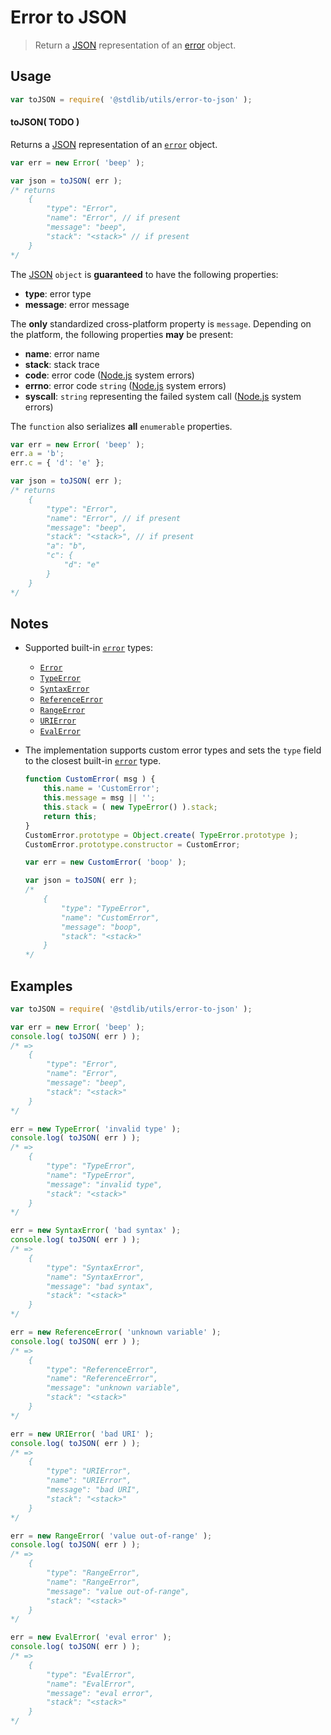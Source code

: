 # Error to JSON

> Return a [JSON][json] representation of an [error][js-error] object.


<!-- Section to include introductory text. Make sure to keep an empty line after the intro `section` element and another before the `/section` close. -->

<section class="intro">

</section>

<!-- /.intro -->

<!-- Package usage documentation. -->

<section class="usage">

## Usage

``` javascript
var toJSON = require( '@stdlib/utils/error-to-json' );
```

#### toJSON( TODO )

Returns a [JSON][json] representation of an [`error`][js-error] object.

``` javascript
var err = new Error( 'beep' );

var json = toJSON( err );
/* returns
    {
        "type": "Error",
        "name": "Error", // if present
        "message": "beep",
        "stack": "<stack>" // if present
    }
*/
```

The [JSON][json] `object` is __guaranteed__ to have the following properties:

* __type__: error type
* __message__: error message

The __only__ standardized cross-platform property is `message`. Depending on the platform, the following properties __may__ be present:

* __name__: error name
* __stack__: stack trace
* __code__: error code ([Node.js][node-system-error] system errors)
* __errno__: error code `string` ([Node.js][node-system-error] system errors)
* __syscall__: `string` representing the failed system call ([Node.js][node-system-error] system errors)

The `function` also serializes __all__ `enumerable` properties.

``` javascript
var err = new Error( 'beep' );
err.a = 'b';
err.c = { 'd': 'e' };

var json = toJSON( err );
/* returns
    {
        "type": "Error",
        "name": "Error", // if present
        "message": "beep",
        "stack": "<stack>", // if present
        "a": "b",
        "c": {
            "d": "e"
        }
    }
*/
```

</section>

<!-- /.usage -->

<!-- Package usage notes. Make sure to keep an empty line after the `section` element and another before the `/section` close. -->

<section class="notes">

## Notes

* Supported built-in [`error`][js-error] types:

  - [`Error`][js-error] 
  - [`TypeError`][js-type-error]
  - [`SyntaxError`][js-syntax-error]
  - [`ReferenceError`][js-reference-error]
  - [`RangeError`][js-range-error]
  - [`URIError`][js-uri-error]
  - [`EvalError`][js-eval-error]

* The implementation supports custom error types and sets the `type` field to the closest built-in [`error`][js-error] type.

  ``` javascript
  function CustomError( msg ) {
      this.name = 'CustomError';
      this.message = msg || '';
      this.stack = ( new TypeError() ).stack;
      return this;
  }
  CustomError.prototype = Object.create( TypeError.prototype );
  CustomError.prototype.constructor = CustomError;

  var err = new CustomError( 'boop' );

  var json = toJSON( err );
  /*
      {
          "type": "TypeError",
          "name": "CustomError", 
          "message": "boop",
          "stack": "<stack>"
      }
  */
  ```

</section>

<!-- /.notes -->

<!-- Package usage examples. -->

<section class="examples">

## Examples

``` javascript
var toJSON = require( '@stdlib/utils/error-to-json' );

var err = new Error( 'beep' );
console.log( toJSON( err ) );
/* =>
    {
        "type": "Error",
        "name": "Error",
        "message": "beep",
        "stack": "<stack>"
    }
*/

err = new TypeError( 'invalid type' );
console.log( toJSON( err ) );
/* =>
    {
        "type": "TypeError",
        "name": "TypeError",
        "message": "invalid type",
        "stack": "<stack>"
    }
*/

err = new SyntaxError( 'bad syntax' );
console.log( toJSON( err ) );
/* =>
    {
        "type": "SyntaxError",
        "name": "SyntaxError",
        "message": "bad syntax",
        "stack": "<stack>"
    }
*/

err = new ReferenceError( 'unknown variable' );
console.log( toJSON( err ) );
/* =>
    {
        "type": "ReferenceError",
        "name": "ReferenceError",
        "message": "unknown variable",
        "stack": "<stack>"
    }
*/

err = new URIError( 'bad URI' );
console.log( toJSON( err ) );
/* =>
    {
        "type": "URIError",
        "name": "URIError",
        "message": "bad URI",
        "stack": "<stack>"
    }
*/

err = new RangeError( 'value out-of-range' );
console.log( toJSON( err ) );
/* =>
    {
        "type": "RangeError",
        "name": "RangeError",
        "message": "value out-of-range",
        "stack": "<stack>"
    }
*/

err = new EvalError( 'eval error' );
console.log( toJSON( err ) );
/* =>
    {
        "type": "EvalError",
        "name": "EvalError",
        "message": "eval error",
        "stack": "<stack>"
    }
*/
```

</section>

<!-- /.examples -->

<!-- Section to include cited references. If references are included, add a horizontal rule *before* the section. Make sure to keep an empty line after the `section` element and another before the `/section` close. -->

<section class="references">

</section>

<!-- /.references -->

<!-- Section for all links. Make sure to keep an empty line after the `section` element and another before the `/section` close. -->

<section class="links">

[json]: http://www.json.org/
[js-error]: https://developer.mozilla.org/en-US/docs/Web/JavaScript/Reference/Global_Objects/Error
[js-type-error]: https://developer.mozilla.org/en-US/docs/Web/JavaScript/Reference/Global_Objects/TypeError
[js-syntax-error]: https://developer.mozilla.org/en-US/docs/Web/JavaScript/Reference/Global_Objects/SyntaxError
[js-range-error]: https://developer.mozilla.org/en-US/docs/Web/JavaScript/Reference/Global_Objects/RangeError
[js-reference-error]: https://developer.mozilla.org/en-US/docs/Web/JavaScript/Reference/Global_Objects/ReferenceError
[js-uri-error]: https://developer.mozilla.org/en-US/docs/Web/JavaScript/Reference/Global_Objects/URIError
[js-eval-error]: https://developer.mozilla.org/en-US/docs/Web/JavaScript/Reference/Global_Objects/EvalError
[node-system-error]: https://nodejs.org/api/errors.html#errors_class_system_error

</section>

<!-- /.links -->
